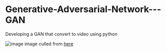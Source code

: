 # Generative-Adversarial-Network---GAN
Developing a GAN that convert to video using python

![image](https://github.com/user-attachments/assets/3f68bc0e-6cb7-4796-a386-db00a6036f68)
image culled from [here](https://levelup.gitconnected.com/building-an-ai-text-to-video-model-from-scratch-using-python-35b4eb4002de)
